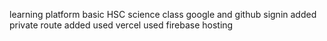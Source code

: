 learning platform
basic HSC science class
google and github signin added
private route added
used vercel 
used firebase hosting
